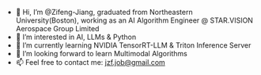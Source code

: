 - 👋 Hi, I’m @Zifeng-Jiang, graduated from Northeastern University(Boston), working as an AI Algorithm Engineer @ STAR.VISION Aerospace Group Limited
- 👀 I’m interested in AI, LLMs & Python 
- 🌱 I’m currently learning NVIDIA TensorRT-LLM & Triton Inference Server
- 💞️ I’m looking forward to learn Multimodal Algorithms
- 📫 Feel free to contact me: jzf.job@gmail.com

<!---
Zifeng-Jiang/Zifeng-Jiang is a ✨ special ✨ repository because its `README.md` (this file) appears on your GitHub profile.
You can click the Preview link to take a look at your changes.
--->
